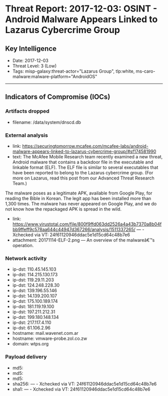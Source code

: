 # Threat Report: 2017-12-03: OSINT - Android Malware Appears Linked to Lazarus Cybercrime Group


## Key Intelligence
* Date: 2017-12-03
* Threat Level: 3 (Low)
* Tags: misp-galaxy:threat-actor="Lazarus Group", tlp:white, ms-caro-malware:malware-platform="AndroidOS"

---

## Indicators of Compromise (IOCs)
### Artifacts dropped
* filename: /data/system/dnscd.db

### External analysis
* link: https://securingtomorrow.mcafee.com/mcafee-labs/android-malware-appears-linked-to-lazarus-cybercrime-group/#sf174581990
* text: The McAfee Mobile Research team recently examined a new threat, Android malware that contains a backdoor file in the executable and linkable format (ELF). The ELF file is similar to several executables that have been reported to belong to the Lazarus cybercrime group. (For more on Lazarus, read this post from our Advanced Threat Research Team.)

The malware poses as a legitimate APK, available from Google Play, for reading the Bible in Korean. The legit app has been installed more than 1,300 times. The malware has never appeared on Google Play, and we do not know how the repackaged APK is spread in the wild.
* link: https://www.virustotal.com/file/800f9ffd063dd2526a4a43b7370a8b04fbb9ffeff9c578aa644c44947d367266/analysis/1511337265/ — - Xchecked via VT: 24f61120946ddac5e1d15cd64c48b7e6
* attachment: 20171114-ELF-2.png — An overview of the malwareâ€™s operation.

### Network activity
* ip-dst: 110.45.145.103
* ip-dst: 114.215.130.173
* ip-dst: 119.29.11.203
* ip-dst: 124.248.228.30
* ip-dst: 139.196.55.146
* ip-dst: 14.139.200.107
* ip-dst: 175.100.189.174
* ip-dst: 181.119.19.100
* ip-dst: 197.211.212.31
* ip-dst: 199.180.148.134
* ip-dst: 217.117.4.110
* ip-dst: 61.106.2.96
* hostname: mail.wavenet.com.ar
* hostname: vmware-probe.zol.co.zw
* domain: wtps.org

### Payload delivery
* md5: <md5>
* md5: <md5>
* md5: <md5>
* sha256: <sha256> — - Xchecked via VT: 24f61120946ddac5e1d15cd64c48b7e6
* sha1: <sha1> — - Xchecked via VT: 24f61120946ddac5e1d15cd64c48b7e6
